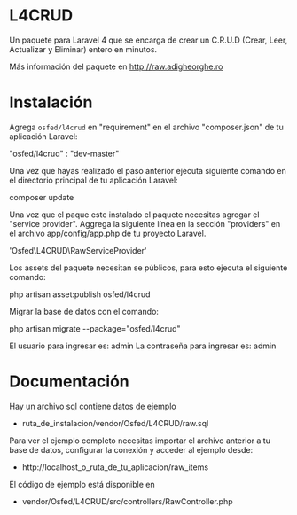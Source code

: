 L4CRUD
===

Un paquete para Laravel 4 que se encarga de crear un C.R.U.D (Crear, Leer, Actualizar y Eliminar) entero en minutos.

Más información del paquete en http://raw.adigheorghe.ro

Instalación
=============

Agrega `osfed/l4crud` en  "requirement" en el archivo "composer.json" de tu aplicación Laravel:

"osfed/l4crud" : "dev-master"

Una vez que hayas realizado el paso anterior ejecuta siguiente comando en el directorio principal de tu aplicación Laravel:

composer update

Una vez que el paque este instalado el paquete necesitas agregar el "service provider". Aggrega la siguiente línea en la sección "providers" en el archivo app/config/app.php de tu proyecto Laravel.

'Osfed\L4CRUD\RawServiceProvider'

Los assets del paquete necesitan se públicos, para esto ejecuta el siguiente comando:

php artisan asset:publish osfed/l4crud

Migrar la base de datos con el comando:

php artisan migrate --package="osfed/l4crud"

El usuario para ingresar es: admin
La contraseña para ingresar es: admin

Documentación
=============

Hay un archivo sql contiene datos de ejemplo

 - ruta_de_instalacion/vendor/Osfed/L4CRUD/raw.sql

Para ver el ejemplo completo necesitas importar el archivo anterior a tu base de datos, configurar la conexión y acceder al ejemplo desde:

 - http://localhost_o_ruta_de_tu_aplicacion/raw_items

El código de ejemplo está disponible en

 - vendor/Osfed/L4CRUD/src/controllers/RawController.php
